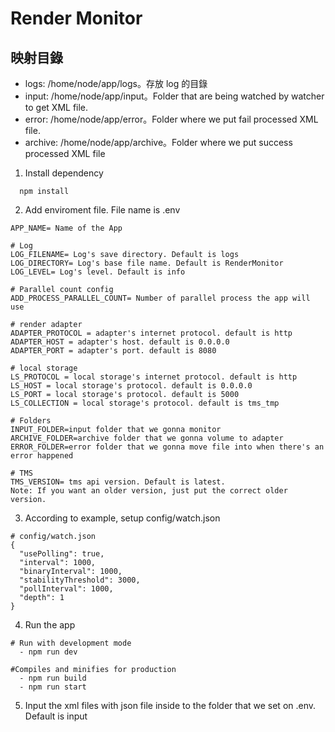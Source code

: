 # Render Monitor

## 映射目錄

- logs: /home/node/app/logs。存放 log 的目錄
- input: /home/node/app/input。Folder that are being watched by watcher to get XML file.
- error: /home/node/app/error。Folder where we put fail processed XML file.
- archive: /home/node/app/archive。Folder where we put success processed XML file

1. Install dependency

```
  npm install
```

2. Add enviroment file. File name is .env

```
APP_NAME= Name of the App

# Log
LOG_FILENAME= Log's save directory. Default is logs
LOG_DIRECTORY= Log's base file name. Default is RenderMonitor
LOG_LEVEL= Log's level. Default is info

# Parallel count config
ADD_PROCESS_PARALLEL_COUNT= Number of parallel process the app will use

# render adapter
ADAPTER_PROTOCOL = adapter's internet protocol. default is http
ADAPTER_HOST = adapter's host. default is 0.0.0.0
ADAPTER_PORT = adapter's port. default is 8080

# local storage
LS_PROTOCOL = local storage's internet protocol. default is http
LS_HOST = local storage's protocol. default is 0.0.0.0
LS_PORT = local storage's protocol. default is 5000
LS_COLLECTION = local storage's protocol. default is tms_tmp

# Folders
INPUT_FOLDER=input folder that we gonna monitor
ARCHIVE_FOLDER=archive folder that we gonna volume to adapter
ERROR_FOLDER=error folder that we gonna move file into when there's an error happened

# TMS
TMS_VERSION= tms api version. Default is latest.
Note: If you want an older version, just put the correct older version.
```

3. According to example, setup config/watch.json

```
# config/watch.json
{
  "usePolling": true,
  "interval": 1000,
  "binaryInterval": 1000,
  "stabilityThreshold": 3000,
  "pollInterval": 1000,
  "depth": 1
}
```

4. Run the app

```
# Run with development mode
  - npm run dev

#Compiles and minifies for production
  - npm run build
  - npm run start
```

5. Input the xml files with json file inside to the folder that we set on .env. Default is input
